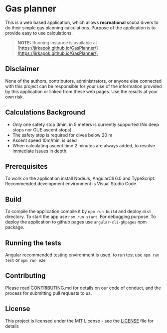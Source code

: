 # Gas planner

This is a web based application, which allows **recreational** scuba divers to do their simple gas planning calculations. Purpose of the application is to provide easy to use calculations.

> **NOTE:** Running instance is available at [https://jirkapok.github.io/GasPlanner/](https://jirkapok.github.io/GasPlanner/)

## Disclaimer

None of the authors, contributors, administrators, or anyone else connected with this project can be responsible for your use of the information provided by this application or linked from these web pages. Use the results at your own risk.

## Calculations Background

* Only one safety stop 3min. in 5 meters is currently supported (No deep stops nor GUE ascent stops).
* The safety stop is required for dives below 20 m
* Ascent speed 10m/min. is used
* When calculating ascent time 2 minutes are always added, to resolve immediate issues in depth.

## Prerequisites

To work on the application install NodeJs, AngularCli 6.0 and TypeScript. Recommended development environment is Visual Studio Code.

## Build

To compile the application compile it by `npm run build` and deploy `dist` directory. To start the app use `npm run start`. For debugging purpose. To deploy the application to github pages use `angular-cli-ghpages` npm package.

## Running the tests

Angular recommended testing environment is used, to run test use `npm run test` or `npm run e2e`

## Contributing

Please read [CONTRIBUTING.md](CONTRIBUTING.md) for details on our code of conduct, and the process for submitting pull requests to us.

## License

This project is licensed under the MIT License - see the [LICENSE](LICENSE) file for details
